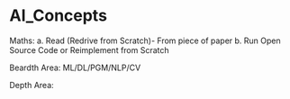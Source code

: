 # AI_Concepts

Maths:
a. Read (Redrive from Scratch)- From piece of paper
b. Run Open Source Code or Reimplement from Scratch

Beardth Area:
ML/DL/PGM/NLP/CV

Depth Area:

